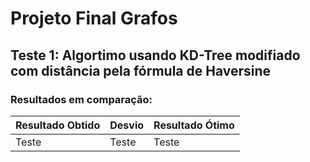# Projeto Final Grafos


## Teste 1: Algortimo usando KD-Tree modifiado com distância pela fórmula de Haversine
### Resultados em comparação:
| Resultado Obtido | Desvio | Resultado Ótimo |
|------------------|--------|-----------------|
|      Teste       | Teste  |      Teste      |